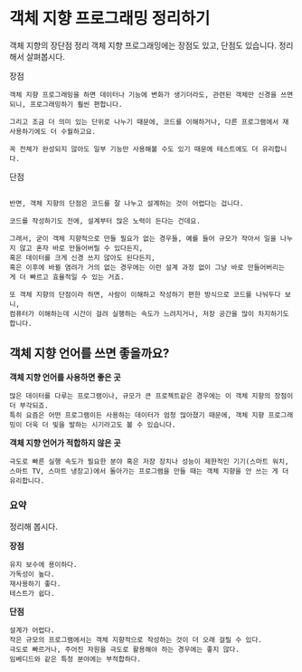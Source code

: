 # 객체 지향 프로그래밍 정리하기

객체 지향의 장단점 정리
객체 지향 프로그래밍에는 장점도 있고, 단점도 있습니다. 정리해서 살펴봅시다.

장점
```
객체 지향 프로그래밍을 하면 데이터나 기능에 변화가 생기더라도, 관련된 객체만 신경을 쓰면 되니, 프로그래밍하기 훨씬 편합니다.

그리고 조금 더 의미 있는 단위로 나누기 때문에, 코드를 이해하거나, 다른 프로그램에서 재사용하기에도 더 수월하고요.

꼭 전체가 완성되지 않아도 일부 기능만 사용해볼 수도 있기 때문에 테스트에도 더 유리합니다.
```

단점
```

반면, 객체 지향의 단점은 코드를 잘 나누고 설계하는 것이 어렵다는 겁니다.

코드를 작성하기도 전에, 설계부터 많은 노력이 든다는 건데요.

그래서, 굳이 객체 지향적으로 만들 필요가 없는 경우들, 예를 들어 규모가 작아서 일을 나누지 않고 혼자 바로 만들어버릴 수 있다든지, 
혹은 데이터를 크게 신경 쓰지 않아도 된다든지, 
혹은 이후에 바뀔 염려가 거의 없는 경우에는 이런 설계 과정 없이 그냥 바로 만들어버리는 게 더 빠르고 효율적일 수 있는 거죠.

또 객체 지향의 단점이라 하면, 사람이 이해하고 작성하기 편한 방식으로 코드를 나눠두다 보니, 
컴퓨터가 이해하는데 시간이 걸려 실행하는 속도가 느려지거나, 저장 공간을 많이 차지하기도 합니다.
```

## 객체 지향 언어를 쓰면 좋을까요?

**객체 지향 언어를 사용하면 좋은 곳**
```
많은 데이터를 다루는 프로그램이나, 규모가 큰 프로젝트같은 경우에는 이 객체 지향의 장점이 더 부각되죠. 
특히 요즘은 어떤 프로그램이든 사용하는 데이터가 엄청 많아졌기 때문에, 객체 지향 프로그래밍이 더욱 더 빛을 발하는 시기라고도 볼 수 있습니다.
```

**객체 지향 언어가 적합하지 않은 곳**
```
극도로 빠른 실행 속도가 필요한 분야 혹은 저장 장치나 성능이 제한적인 기기(스마트 워치, 스마트 TV, 스마트 냉장고)에서 돌아가는 프로그램을 만들 때는 객체 지향을 안 쓰는 게 더 유리합니다.
```
### 요약
정리해 봅시다.

**장점**
```
유지 보수에 용이하다.
가독성이 높다.
재사용하기 좋다.
테스트가 쉽다.
```
**단점**
```
설계가 어렵다.
작은 규모의 프로그램에서는 객체 지향적으로 작성하는 것이 더 오래 걸릴 수 있다.
극도로 빠르거나, 주어진 자원을 극도로 활용해야 하는 경우에는 좋지 않다.
임베디드와 같은 특정 분야에는 부적합하다.
```
